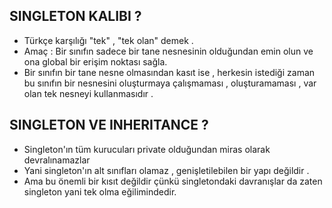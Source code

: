 ## SINGLETON KALIBI ?

* Türkçe karşılığı "tek" , "tek olan" demek .
* Amaç : Bir sınıfın sadece bir tane nesnesinin olduğundan emin olun ve ona global bir erişim noktası sağla.
* Bir sınıfın bir tane nesne olmasından kasıt ise , herkesin istediği zaman bu sınıfın bir nesnesini oluşturmaya
  çalışmaması , oluşturamaması , var olan tek nesneyi kullanmasıdır .

## SINGLETON VE INHERITANCE ? 

* Singleton'ın tüm kurucuları private olduğundan miras olarak devralınamazlar
* Yani singleton'ın alt sınıfları olamaz , genişletilebilen bir yapı değildir .
* Ama bu önemli bir kısıt değildir çünkü singletondaki davranışlar da zaten singleton yani tek olma eğilimindedir.


